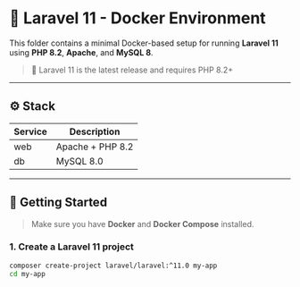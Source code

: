 # 🐳 Laravel 11 - Docker Environment

This folder contains a minimal Docker-based setup for running **Laravel 11** using **PHP 8.2**, **Apache**, and **MySQL 8**.

> 🚀 Laravel 11 is the latest release and requires PHP 8.2+

---

## ⚙️ Stack

| Service | Description        |
|---------|--------------------|
| web     | Apache + PHP 8.2   |
| db      | MySQL 8.0          |

---

## 🚀 Getting Started

> Make sure you have **Docker** and **Docker Compose** installed.

### 1. Create a Laravel 11 project

```bash
composer create-project laravel/laravel:^11.0 my-app
cd my-app
